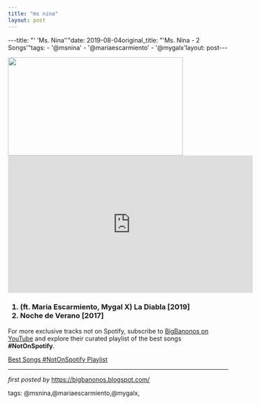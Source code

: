 ```yaml
---
title: "ms nina"
layout: post
---
```

---title: "' 'Ms. Nina''"date: 2019-08-04original_title: "'Ms. Nina -  2 Songs'"tags:  - '@msnina'  - '@mariaescarmiento'  - '@mygalx'layout: post---<div class="separator" ><a href="https://i.ytimg.com/vi/KzdeUrsbfws/maxresdefault.jpg" imageanchor="1"><img border="0" data-original-height="450" data-original-width="800" height="225" src="https://i.ytimg.com/vi/KzdeUrsbfws/maxresdefault.jpg" width="400" /></a></div><iframe allow="accelerometer; autoplay; encrypted-media; gyroscope; picture-in-picture" allowfullscreen="" frameborder="0" height="315" src="https://www.youtube.com/embed/videoseries?list=PLtuNtuTatqI0zlhQX44drJeeC0HSyulSs" width="560"></iframe> <h3><ol><li>(ft. Maria Escarmiento, Mygal X) La Diabla [2019]</li><li>Noche de Verano [2017]</li></ol></h3><!--Subscribe and Playlist Links--><div>    <p>For more exclusive tracks not on Spotify, subscribe to <a href="https://www.youtube.com/@BigBanonos" target="_blank">BigBanonos on YouTube</a> and explore their curated playlist of the best songs <strong>#NotOnSpotify</strong>.</p>    <p><a href="https://www.youtube.com/playlist?list=PLtuNtuTatqI0kFahUCbtbfenC_ET5O_tr" target="_blank">Best Songs #NotOnSpotify Playlist<br /></a></p></div><hr /><p><em>first posted by</em> <a href="https://bigbanonos.blogspot.com/" rel="noopener" target="_new">https://bigbanonos.blogspot.com/</a></p><p>tags: @msnina,@mariaescarmiento,@mygalx,</p>